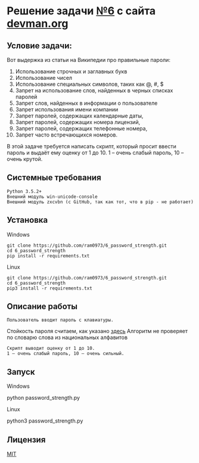 # Решение задачи [№6](https://devman.org/challenges/6/) с сайта [devman.org](https://devman.org)

## Условие задачи:

Вот выдержка из статьи на Википедии про правильные пароли:

1) Использование строчных и заглавных букв
2) Использование чисел
3) Использование специальных символов, таких как @, #, $
4) Запрет на использование слов, найденных в черных списках паролей
5) Запрет слов, найденных в информации о пользователе
6) Запрет использования имени компании
7) Запрет паролей, содержащих календарные даты, 
8) Запрет паролей, содержащих номера лицензий, 
9) Запрет паролей, содержащих телефонные номера, 
10) Запрет часто встречающихся номеров.

В этой задаче требуется написать скрипт, который просит ввести пароль и 
выдаёт ему оценку от 1 до 10. 
1 – очень слабый пароль, 10 – очень крутой.
## Системные требования

```
Python 3.5.2+
Внешний модуль win-unicode-console
Внешний модуль zxcvbn (с GitHub, так как тот, что в pip - не работает)
```

## Установка

Windows

```    
git clone https://github.com/ram0973/6_password_strength.git
cd 6_password_strength
pip install -r requirements.txt
```

Linux
```    
git clone https://github.com/ram0973/6_password_strength.git
cd 6_password_strength
pip3 install -r requirements.txt
```
    
## Описание работы
```
Пользователь вводит пароль с клавиатуры.
```
Стойкость пароля считаем, как указано [здесь](https://blogs.dropbox.com/tech/2012/04/zxcvbn-realistic-password-strength-estimation/)
Алгоритм не проверяет по словарю слова из национальных алфавитов
```
Скрипт выводит оценку от 1 до 10. 
1 – очень слабый пароль, 10 – очень сильный. 
```
    
## Запуск

Windows

python password_strength.py
 
Linux
 
python3 password_strength.py

## Лицензия

[MIT](http://opensource.org/licenses/MIT)